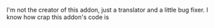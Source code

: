 I'm not the creator of this addon, just a translator and a little bug fixer. I know how crap this addon's code is
